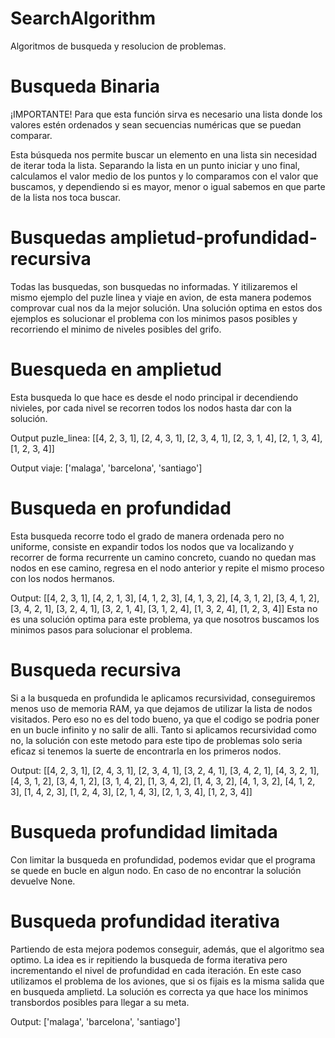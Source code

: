 # SearchAlgorithm
Algoritmos de busqueda y resolucion de problemas.

# Busqueda Binaria
¡IMPORTANTE! Para que esta función sirva es necesario una lista donde los valores estén ordenados y sean secuencias numéricas que se puedan comparar.

Esta búsqueda nos permite buscar un elemento en una lista sin necesidad de iterar toda la lista.
Separando la lista en un punto iniciar y uno final, calculamos el valor medio de los puntos y lo comparamos con el valor que buscamos, y dependiendo si es mayor, menor o igual sabemos en que parte de la lista nos toca buscar.

# Busquedas amplietud-profundidad-recursiva
Todas las busquedas, son busquedas no informadas. Y itilizaremos el mismo ejemplo del puzle linea y viaje en avion, de esta manera podemos comprovar cual nos da la mejor solución.
Una solución optima en estos dos ejemplos es solucionar el problema con los minimos pasos posibles y recorriendo el minimo de niveles posibles del grifo.

# Buesqueda en amplietud
Esta busqueda lo que hace es desde el nodo principal ir decendiendo nivieles, por cada nivel se recorren todos los nodos hasta dar con la solución. 

Output puzle_linea:
[[4, 2, 3, 1], [2, 4, 3, 1], [2, 3, 4, 1], [2, 3, 1, 4], [2, 1, 3, 4], [1, 2, 3, 4]]

Output viaje:
['malaga', 'barcelona', 'santiago']

# Busqueda en profundidad
Esta busqueda recorre todo el grado de manera ordenada pero no uniforme, consiste en expandir todos los nodos que va localizando y recorrer de forma recurrente un camino concreto, cuando no quedan mas nodos en ese camino, regresa en el nodo anterior y repite el mismo proceso con los nodos hermanos.

Output:
[[4, 2, 3, 1], [4, 2, 1, 3], [4, 1, 2, 3], [4, 1, 3, 2], [4, 3, 1, 2], [3, 4, 1, 2], [3, 4, 2, 1], [3, 2, 4, 1], [3, 2, 1, 4], [3, 1, 2, 4], [1, 3, 2, 4], [1, 2, 3, 4]]
Esta no es una solución optima para este problema, ya que nosotros buscamos los minimos pasos para solucionar el problema.

# Busqueda recursiva
Si a la busqueda en profundida le aplicamos recursividad, conseguiremos menos uso de memoria RAM, ya que dejamos de utilizar la lista de nodos visitados. Pero eso no es del todo bueno, ya que el codigo se podria poner en un bucle infinito y no salir de alli.
Tanto si aplicamos recursividad como no, la solución con este metodo para este tipo de problemas solo seria eficaz si tenemos la suerte de encontrarla en los primeros nodos.

Output:
[[4, 2, 3, 1], [2, 4, 3, 1], [2, 3, 4, 1], [3, 2, 4, 1], [3, 4, 2, 1], [4, 3, 2, 1], [4, 3, 1, 2], [3, 4, 1, 2], [3, 1, 4, 2], [1, 3, 4, 2], [1, 4, 3, 2], [4, 1, 3, 2], [4, 1, 2, 3], [1, 4, 2, 3], [1, 2, 4, 3], [2, 1, 4, 3], [2, 1, 3, 4], [1, 2, 3, 4]]

# Busqueda profundidad limitada
Con limitar la busqueda en profundidad, podemos evidar que el programa se quede en bucle en algun nodo. En caso de no encontrar la solución devuelve None.

# Busqueda profundidad iterativa
Partiendo de esta mejora podemos conseguir, además, que el algoritmo sea optimo. La idea es ir repitiendo la busqueda de forma iterativa pero incrementando el nivel de profundidad en cada iteración.
En este caso utilizamos el problema de los aviones, que si os fijais es la misma salida que en busqueda amplietd. La solución es correcta ya que hace los minimos transbordos posibles para llegar a su meta.

Output:
['malaga', 'barcelona', 'santiago']


